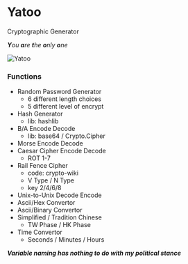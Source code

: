 # Yatoo
Cryptographic Generator

***Y**ou **a**re **t**he **o**nly **o**ne*

![Yatoo](https://websiteimage-1258728659.cos.na-siliconvalley.myqcloud.com/YatooFinal.png)

### Functions

- Random Password Generator
  - 6 different length choices
  - 5 different level of encrypt
- Hash Generator
  - lib: hashlib
- B/A Encode Decode
  - lib: base64 / Crypto.Cipher
- Morse Encode Decode
- Caesar Cipher Encode Decode
  - ROT 1-7
- Rail Fence Cipher
  - code: crypto-wiki
  - V Type / N Type
  - key 2/4/6/8
- Unix-to-Unix Decode Encode
- Ascii/Hex Convertor
- Ascii/Binary Convertor
- Simplified / Tradition Chinese
  - TW Phase / HK Phase
- Time Convertor
  - Seconds / Minutes / Hours



***Variable naming has nothing to do with my political stance***
